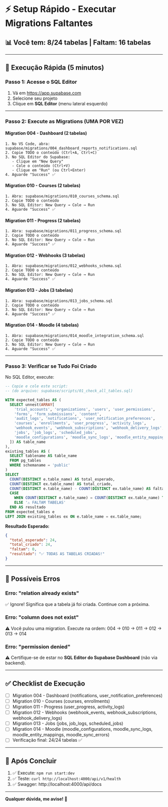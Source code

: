 # ⚡ Setup Rápido - Executar Migrations Faltantes

## 📊 Você tem: 8/24 tabelas | Faltam: 16 tabelas

---

## 🚀 **Execução Rápida (5 minutos)**

### **Passo 1: Acesse o SQL Editor**

1. Vá em https://app.supabase.com
2. Selecione seu projeto
3. Clique em **SQL Editor** (menu lateral esquerdo)

---

### **Passo 2: Execute as Migrations (UMA POR VEZ)**

#### **Migration 004 - Dashboard (2 tabelas)**

```
1. No VS Code, abra: supabase/migrations/004_dashboard_reports_notifications.sql
2. Copie TODO o conteúdo (Ctrl+A, Ctrl+C)
3. No SQL Editor do Supabase:
   - Clique em "New Query"
   - Cole o conteúdo (Ctrl+V)
   - Clique em "Run" (ou Ctrl+Enter)
4. Aguarde "Success" ✅
```

#### **Migration 010 - Courses (2 tabelas)**

```
1. Abra: supabase/migrations/010_courses_schema.sql
2. Copie TODO o conteúdo
3. No SQL Editor: New Query → Cole → Run
4. Aguarde "Success" ✅
```

#### **Migration 011 - Progress (2 tabelas)**

```
1. Abra: supabase/migrations/011_progress_schema.sql
2. Copie TODO o conteúdo
3. No SQL Editor: New Query → Cole → Run
4. Aguarde "Success" ✅
```

#### **Migration 012 - Webhooks (3 tabelas)**

```
1. Abra: supabase/migrations/012_webhooks_schema.sql
2. Copie TODO o conteúdo
3. No SQL Editor: New Query → Cole → Run
4. Aguarde "Success" ✅
```

#### **Migration 013 - Jobs (3 tabelas)**

```
1. Abra: supabase/migrations/013_jobs_schema.sql
2. Copie TODO o conteúdo
3. No SQL Editor: New Query → Cole → Run
4. Aguarde "Success" ✅
```

#### **Migration 014 - Moodle (4 tabelas)**

```
1. Abra: supabase/migrations/014_moodle_integration_schema.sql
2. Copie TODO o conteúdo
3. No SQL Editor: New Query → Cole → Run
4. Aguarde "Success" ✅
```

---

### **Passo 3: Verificar se Tudo Foi Criado**

No SQL Editor, execute:

```sql
-- Copie e cole este script:
-- (do arquivo: supabase/scripts/01_check_all_tables.sql)

WITH expected_tables AS (
  SELECT unnest(ARRAY[
    'trial_accounts', 'organizations', 'users', 'user_permissions',
    'forms', 'form_submissions', 'content',
    'audit_logs', 'notifications', 'user_notification_preferences',
    'courses', 'enrollments', 'user_progress', 'activity_logs',
    'webhook_events', 'webhook_subscriptions', 'webhook_delivery_logs',
    'jobs', 'job_logs', 'scheduled_jobs',
    'moodle_configurations', 'moodle_sync_logs', 'moodle_entity_mappings', 'moodle_sync_errors'
  ]) AS table_name
),
existing_tables AS (
  SELECT tablename AS table_name
  FROM pg_tables
  WHERE schemaname = 'public'
)
SELECT
  COUNT(DISTINCT e.table_name) AS total_esperado,
  COUNT(DISTINCT ex.table_name) AS total_criado,
  COUNT(DISTINCT e.table_name) - COUNT(DISTINCT ex.table_name) AS faltam,
  CASE
    WHEN COUNT(DISTINCT e.table_name) = COUNT(DISTINCT ex.table_name) THEN '✅ TODAS AS TABELAS CRIADAS!'
    ELSE '⚠️ FALTAM TABELAS'
  END AS resultado
FROM expected_tables e
LEFT JOIN existing_tables ex ON e.table_name = ex.table_name;
```

**Resultado Esperado:**

```json
{
  "total_esperado": 24,
  "total_criado": 24,
  "faltam": 0,
  "resultado": "✅ TODAS AS TABELAS CRIADAS!"
}
```

---

## 🐛 **Possíveis Erros**

### **Erro: "relation already exists"**

✅ Ignore! Significa que a tabela já foi criada. Continue com a próxima.

### **Erro: "column does not exist"**

⚠️ Você pulou uma migration. Execute na ordem: 004 → 010 → 011 → 012 → 013 → 014

### **Erro: "permission denied"**

⚠️ Certifique-se de estar no **SQL Editor do Supabase Dashboard** (não via backend).

---

## ✅ **Checklist de Execução**

- [ ] Migration 004 - Dashboard (notifications, user_notification_preferences)
- [ ] Migration 010 - Courses (courses, enrollments)
- [ ] Migration 011 - Progress (user_progress, activity_logs)
- [ ] Migration 012 - Webhooks (webhook_events, webhook_subscriptions, webhook_delivery_logs)
- [ ] Migration 013 - Jobs (jobs, job_logs, scheduled_jobs)
- [ ] Migration 014 - Moodle (moodle_configurations, moodle_sync_logs, moodle_entity_mappings, moodle_sync_errors)
- [ ] Verificação final: 24/24 tabelas ✅

---

## 🎯 **Após Concluir**

1. ✅ Execute: `npm run start:dev`
2. ✅ Teste: `curl http://localhost:4000/api/v1/health`
3. ✅ Swagger: http://localhost:4000/api/docs

---

**Qualquer dúvida, me avise! 🚀**

